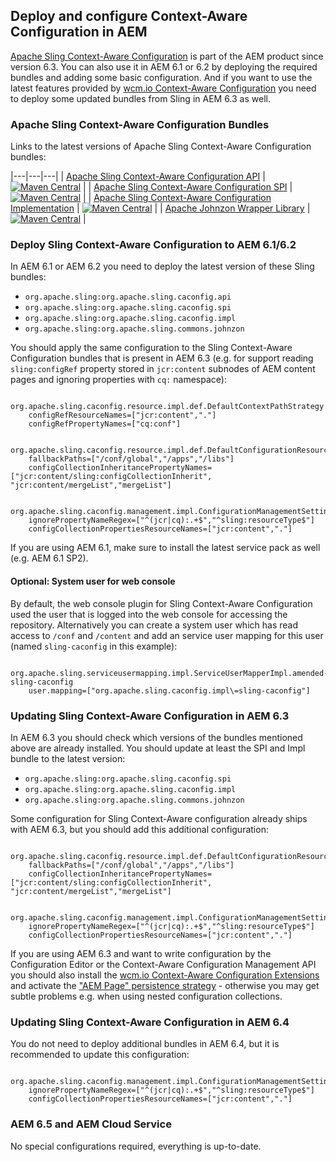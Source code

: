 ## Deploy and configure Context-Aware Configuration in AEM

[Apache Sling Context-Aware Configuration][sling-caconfig] is part of the AEM product since version 6.3. You can also use it in AEM 6.1 or 6.2 by deploying the required bundles and adding some basic configuration. And if you want to use the latest features provided by [wcm.io Context-Aware Configuration][wcmio-caconfig] you need to deploy some updated bundles from Sling in AEM 6.3 as well.

### Apache Sling Context-Aware Configuration Bundles

Links to the latest versions of Apache Sling Context-Aware Configuration bundles:

|---|---|---|
| [Apache Sling Context-Aware Configuration API](https://maven-badges.herokuapp.com/maven-central/org.apache.sling/org.apache.sling.caconfig.api) | [![Maven Central](https://maven-badges.herokuapp.com/maven-central/org.apache.sling/org.apache.sling.caconfig.api/badge.svg)](https://maven-badges.herokuapp.com/maven-central/org.apache.sling/org.apache.sling.caconfig.api) |
| [Apache Sling Context-Aware Configuration SPI](https://maven-badges.herokuapp.com/maven-central/org.apache.sling/org.apache.sling.caconfig.spi) | [![Maven Central](https://maven-badges.herokuapp.com/maven-central/org.apache.sling/org.apache.sling.caconfig.spi/badge.svg)](https://maven-badges.herokuapp.com/maven-central/org.apache.sling/org.apache.sling.caconfig.spi) |
| [Apache Sling Context-Aware Configuration Implementation](https://maven-badges.herokuapp.com/maven-central/org.apache.sling/org.apache.sling.caconfig.impl) | [![Maven Central](https://maven-badges.herokuapp.com/maven-central/org.apache.sling/org.apache.sling.caconfig.impl/badge.svg)](https://maven-badges.herokuapp.com/maven-central/org.apache.sling/org.apache.sling.caconfig.impl) |
| [Apache Johnzon Wrapper Library](https://maven-badges.herokuapp.com/maven-central/org.apache.sling/org.apache.sling.commons.johnzon) | [![Maven Central](https://maven-badges.herokuapp.com/maven-central/org.apache.sling/org.apache.sling.commons.johnzon/badge.svg)](https://maven-badges.herokuapp.com/maven-central/org.apache.sling/org.apache.sling.commons.johnzon) |


### Deploy Sling Context-Aware Configuration to AEM 6.1/6.2

In AEM 6.1 or AEM 6.2 you need to deploy the latest version of these Sling bundles:

* `org.apache.sling:org.apache.sling.caconfig.api`
* `org.apache.sling:org.apache.sling.caconfig.spi`
* `org.apache.sling:org.apache.sling.caconfig.impl`
* `org.apache.sling:org.apache.sling.commons.johnzon`

You should apply the same configuration to the Sling Context-Aware Configuration bundles that is present in AEM 6.3 (e.g. for support reading `sling:configRef` property stored in `jcr:content` subnodes of AEM content pages and ignoring properties with `cq:` namespace):

```
  org.apache.sling.caconfig.resource.impl.def.DefaultContextPathStrategy
    configRefResourceNames=["jcr:content","."]
    configRefPropertyNames=["cq:conf"]

  org.apache.sling.caconfig.resource.impl.def.DefaultConfigurationResourceResolvingStrategy
    fallbackPaths=["/conf/global","/apps","/libs"]
    configCollectionInheritancePropertyNames=["jcr:content/sling:configCollectionInherit", "jcr:content/mergeList","mergeList"]

  org.apache.sling.caconfig.management.impl.ConfigurationManagementSettingsImpl
    ignorePropertyNameRegex=["^(jcr|cq):.+$","^sling:resourceType$"]
    configCollectionPropertiesResourceNames=["jcr:content","."]
```

If you are using AEM 6.1, make sure to install the latest service pack as well (e.g. AEM 6.1 SP2).

#### Optional: System user for web console

By default, the web console plugin for Sling Context-Aware Configuration used the user that is logged into the web console for accessing the repository. Alternatively you can create a system user which has read access to `/conf` and `/content` and add an service user mapping for this user (named `sling-caconfig` in this example):

```
  org.apache.sling.serviceusermapping.impl.ServiceUserMapperImpl.amended-sling-caconfig
    user.mapping=["org.apache.sling.caconfig.impl\=sling-caconfig"]
```


### Updating Sling Context-Aware Configuration in AEM 6.3

In AEM 6.3 you should check which versions of the bundles mentioned above are already installed. You should update at least the SPI and Impl bundle to the latest version:

* `org.apache.sling:org.apache.sling.caconfig.spi`
* `org.apache.sling:org.apache.sling.caconfig.impl`
* `org.apache.sling:org.apache.sling.commons.johnzon`

Some configuration for Sling Context-Aware configuration already ships with AEM 6.3, but you should add this additional configuration:

```
  org.apache.sling.caconfig.resource.impl.def.DefaultConfigurationResourceResolvingStrategy
    fallbackPaths=["/conf/global","/apps","/libs"]
    configCollectionInheritancePropertyNames=["jcr:content/sling:configCollectionInherit", "jcr:content/mergeList","mergeList"]

  org.apache.sling.caconfig.management.impl.ConfigurationManagementSettingsImpl
    ignorePropertyNameRegex=["^(jcr|cq):.+$","^sling:resourceType$"]
    configCollectionPropertiesResourceNames=["jcr:content","."]
```

If you are using AEM 6.3 and want to write configuration by the Configuration Editor or the Context-Aware Configuration Management API you should also install the [wcm.io Context-Aware Configuration Extensions][wcmio-caconfig-extensions] and activate the ["AEM Page" persistence strategy][wcmio-caconfig-extensions-persistence-aempage] - otherwise you may get subtle problems e.g. when using nested configuration collections.


### Updating Sling Context-Aware Configuration in AEM 6.4

You do not need to deploy additional bundles in AEM 6.4, but it is recommended to update this configuration:

```
  org.apache.sling.caconfig.management.impl.ConfigurationManagementSettingsImpl
    ignorePropertyNameRegex=["^(jcr|cq):.+$","^sling:resourceType$"]
    configCollectionPropertiesResourceNames=["jcr:content","."]
```


[sling-caconfig]: https://sling.apache.org/documentation/bundles/context-aware-configuration/context-aware-configuration.html
[wcmio-caconfig]: https://wcm.io/caconfig/
[wcmio-caconfig-extensions]: https://wcm.io/caconfig/extensions/
[wcmio-caconfig-extensions-persistence-aempage]: https://wcm.io/caconfig/extensions/persistence-strategies.html


### AEM 6.5 and AEM Cloud Service

No special configurations required, everything is up-to-date.
